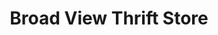 ---
title: "Broad View Thrift Store"
url: /victoria/broad-view-thrift-store/
shop: Gebrauchtwaren
---